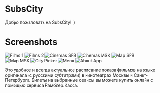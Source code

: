 # SubsCity
Добро пожаловать на SubsCity! :)

# Screenshots
![Films 1](/screenshots/SubsCity_1.jpg) ![Films 2](/screenshots/SubsCity_2.jpg) ![Cinemas SPB](/screenshots/SubsCity_3.png) 
![Cinemas MSK](/screenshots/SubsCity_4.png) ![Map SPB](/screenshots/SubsCity_5.png) ![Map MSK](/screenshots/SubsCity_6.png) 
![City Picker](/screenshots/SubsCity_7.png) ![Menu](/screenshots/SubsCity_8.jpg) ![About App](/screenshots/SubsCity_9jpg)

Это удобное и всегда актуальное расписание показа фильмов на языке оригинала (с русскими субтитрами) в кинотеатрах Москвы и Санкт-Петербурга.
Билеты на выбранные сеансы вы можете купить онлайн с помощью сервиса Рамблер.Касса.


